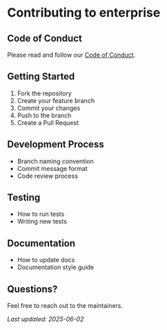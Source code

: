 # Contributing to enterprise

## Code of Conduct
Please read and follow our [Code of Conduct](CODE_OF_CONDUCT.md).

## Getting Started
1. Fork the repository
2. Create your feature branch
3. Commit your changes
4. Push to the branch
5. Create a Pull Request

## Development Process
- Branch naming convention
- Commit message format
- Code review process

## Testing
- How to run tests
- Writing new tests

## Documentation
- How to update docs
- Documentation style guide

## Questions?
Feel free to reach out to the maintainers.

*Last updated: 2025-06-02*
